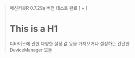 >메신저봇R 0.7.29a 버전 테스트 완료 [ + ]
># This is a H1
>디바이스에 관한 다양한 설정 값 등을 가져오거나 설정하는 간단한 DeviceManager 모듈

